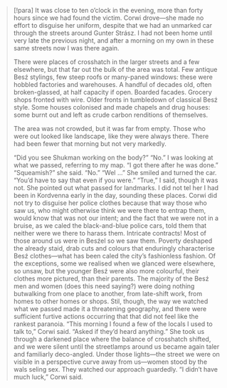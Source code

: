 > [!para]
> It was close to ten o’clock in the evening, more than forty hours since we had found the victim. Corwi drove—she made no effort to disguise her uniform, despite that we had an unmarked car through the streets around Gunter Strász. I had not been home until very late the previous night, and after a morning on my own in these same streets now I was there again.
> 
> There were places of crosshatch in the larger streets and a few elsewhere, but that far out the bulk of the area was total. Few antique Besź stylings, few steep roofs or many-paned windows: these were hobbled factories and warehouses. A handful of decades old, often broken-glassed, at half capacity if open. Boarded facades. Grocery shops fronted with wire. Older fronts in tumbledown of classical Besź style. Some houses colonised and made chapels and drug houses: some burnt out and left as crude carbon renditions of themselves.
> 
> The area was not crowded, but it was far from empty. Those who were out looked like landscape, like they were always there. There had been fewer that morning but not very markedly.
> 
> “Did you see Shukman working on the body?” 
> “No.” I was looking at what we passed, referring to my map. “I got there after he was done.” 
> “Squeamish?” she said. 
> “No.” 
> “Wel ...” She smiled and turned the car. “You’d have to say that even if you were.” 
> “True,” I said, though it was not. 
> She pointed out what passed for landmarks. I did not tel her I had been in Kordvenna early in the
> day, sounding these places. 
> Corwi did not try to disguise her police clothes because that way those who saw us, who might
> otherwise think we were there to entrap them, would know that was not our intent; and the fact
> that we were not in a bruise, as we caled the black-and-blue police cars, told them that neither
> were we there to harass them. Intricate contracts! 
> Most of those around us were in Besźel so we saw them. Poverty deshaped the already staid,
> drab cuts and colours that enduringly characterise Besź clothes—what has been caled the city’s
> fashionless fashion. Of the exceptions, some we realised when we glanced were elsewhere, so
> unsaw, but the younger Besź were also more colourful, their clothes more pictured, than their
> parents. 
> The majority of the Besź men and women (does this need saying?) were doing nothing butwalking from one place to another, from late-shift work, from homes to other homes or shops.
> Stil, though, the way we watched what we passed made it a threatening geography, and there
> were sufficient furtive actions occurring that that did not feel like the rankest paranoia. 
> “This morning I found a few of the locals I used to talk to,” Corwi said. “Asked if they’d heard
> anything.” She took us through a darkened place where the balance of crosshatch shifted, and
> we were silent until the streetlamps around us became again taler and familiarly deco-angled.
> Under those lights—the street we were on visible in a perspective curve away from us—women
> stood by the wals seling sex. They watched our approach guardedly. “I didn’t have much luck,” 
> Corwi said. 

